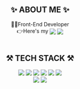 <!-- <p align="center">
  <img src="https://capsule-render.vercel.app/api?type=slice&color=D0A9F5&height=300&section=header&text=Juyeong Lee&fontSize=70" />
</p> -->

<div align="center"> 
  
<h2>✨ ABOUT ME ✨</h2>
👩‍💻Front-End Developer
  <br/>
👉Here's my <a target="_blank" href="https://www.notion.so/Juyeong-713ad1cd96ae4cf5823b607a67eba1a0"><img align="center" src="https://img.shields.io/badge/Notion-%23000000.svg?style=flat-square&logo=notion&logoColor=white"/></a> <a target="_blank" href="mailto:jyi3479@gmail.com"><img align="center" src="https://img.shields.io/badge/jyi3479@gmail.com-D14836?style=flat-square&logo=gmail&logoColor=white"/></a>
<!-- 내 노션 주소 : https://www.notion.so/Juyeong-713ad1cd96ae4cf5823b607a67eba1a0 -->
<br/>
<br/>

<h2> ⚒ TECH STACK ⚒ </h2>
<div>
  <img src="https://img.shields.io/badge/react-61DAFB?style=flat-square&logo=react&logoColor=black"> 
  <img src="https://img.shields.io/badge/redux-%23593d88.svg?style=flat-square&logo=redux&logoColor=white">
  <img src="https://img.shields.io/badge/html5-E34F26?style=flat-square&logo=html5&logoColor=white"> 
  <img src="https://img.shields.io/badge/css-1572B6?style=flat-square&logo=css3&logoColor=white"> 
  <img src="https://img.shields.io/badge/javascript-F7DF1E?style=flat-square&logo=javascript&logoColor=black"> 
  <img src="https://img.shields.io/badge/styled--components-DB7093?style=flat-square&logo=styled-components&logoColor=white"> 
</div>
  
<div>
<img src="https://img.shields.io/badge/github-181717?style=flat-square&logo=github&logoColor=white">
  <img src="https://img.shields.io/badge/firebase-FFCA28?style=flat-square&logo=firebase&logoColor=white">
</div>
<br/>
<br/>
</div>

<!-- [![Juyeong's GitHub stats](https://github-readme-stats.vercel.app/api?username=jyi3479)](https://github.com/jyi3479/github-readme-stats)                     -->



